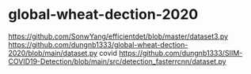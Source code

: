 # global-wheat-dection-2020
https://github.com/SonwYang/efficientdet/blob/master/dataset3.py
https://github.com/dungnb1333/global-wheat-dection-2020/blob/main/dataset.py
covid 
https://github.com/dungnb1333/SIIM-COVID19-Detection/blob/main/src/detection_fasterrcnn/dataset.py

